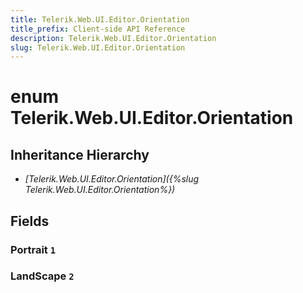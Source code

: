 ```yaml
---
title: Telerik.Web.UI.Editor.Orientation
title_prefix: Client-side API Reference
description: Telerik.Web.UI.Editor.Orientation
slug: Telerik.Web.UI.Editor.Orientation
---
```


# enum Telerik.Web.UI.Editor.Orientation

## Inheritance Hierarchy

* *[Telerik.Web.UI.Editor.Orientation]({%slug Telerik.Web.UI.Editor.Orientation%})*

## Fields

### Portrait `1`

### LandScape `2`
